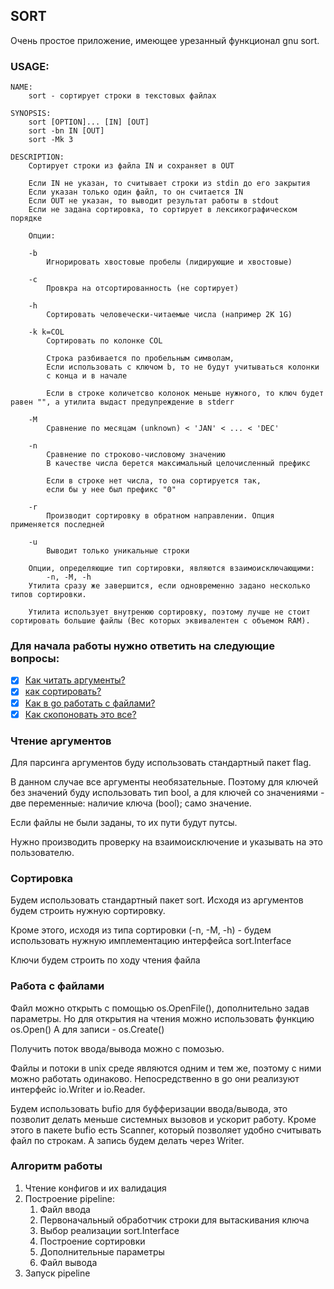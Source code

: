 ## SORT

Очень простое приложение, имеющее урезанный функционал gnu sort.

### USAGE:
```man
NAME:
    sort - сортирует строки в текстовых файлах

SYNOPSIS:
    sort [OPTION]... [IN] [OUT]
    sort -bn IN [OUT]
    sort -Mk 3

DESCRIPTION:
    Сортирует строки из файла IN и сохраняет в OUT

    Если IN не указан, то считывает строки из stdin до его закрытия
    Если указан только один файл, то он считается IN
    Если OUT не указан, то выводит результат работы в stdout
    Если не задана сортировка, то сортирует в лексикографическом порядке

    Опции:

    -b 
        Игнорировать хвостовые пробелы (лидирующие и хвостовые)
    
    -c 
        Провкра на отсортированность (не сортирует)
    
    -h 
        Сортировать человечески-читаемые числа (например 2K 1G)
    
    -k k=COL
        Сортировать по колонке COL
        
        Строка разбивается по пробельным символам, 
        Если использовать с ключом b, то не будут учитываться колонки 
        с конца и в начале

        Если в строке количетсво колонок меньше нужного, то ключ будет равен "", а утилита выдаст предупреждение в stderr
    
    -M
        Сравнение по месяцам (unknown) < 'JAN' < ... < 'DEC'

    -n
        Сравнение по строково-числовому значению
        В качестве числа берется максимальный целочисленный префикс

        Если в строке нет числа, то она сортируется так, 
        если бы у нее был префикс "0"

    -r
        Производит сортировку в обратном направлении. Опция применяется последней
    
    -u
        Выводит только уникальные строки

    Опции, определяющие тип сортировки, являются взаимоисключающими:
        -n, -M, -h
    Утилита сразу же завершится, если одновременно задано несколько типов сортировки.

    Утилита использует внутренюю сортировку, поэтому лучше не стоит сортировать большие файлы (Вес которых эквивалентен с объемом RAM).

```

### Для начала работы нужно ответить на следующие вопросы:
- [x] [Как читать аргументы?](#чтение-аргументов)
- [x] [как сортировать?](#сортировка)
- [x] [Как в go работать с файлами?](#работа-с-файлами)
- [x] [Как скопоновать это все?](#компоновка)

### Чтение аргументов
Для парсинга аргументов буду использовать стандартный пакет flag.

В данном случае все аргументы необязательные. Поэтому для ключей без значений буду использовать тип bool, а для ключей со значениями - две переменные: наличие ключа (bool); само значение.  

Если файлы не были заданы, то их пути будут путсы.

Нужно производить проверку на взаимоисключение и указывать на это пользователю.

### Сортировка
Будем использовать стандартный пакет sort. 
Исходя из аргументов будем строить нужную сортировку.

Кроме этого, исходя из типа сортировки (-n, -M, -h) - будем использовать 
нужную имплементацию интерфейса sort.Interface

Ключи будем строить по ходу чтения файла

### Работа с файлами
Файл можно открыть с помощью os.OpenFile(), дополнительно задав параметры.
Но для открытия на чтения можно использовать функцию os.Open()
А для записи - os.Create()

Получить поток ввода/вывода можно с помозью.

Файлы и потоки в unix среде являются одним и тем же, поэтому 
с ними можно работать одинаково. Непосредственно в go они реализуют 
интерфейс io.Writer и io.Reader.

Будем использовать bufio для буфферизации ввода/вывода, это позволит делать меньше системных вызовов и ускорит работу. Кроме этого в пакете bufio есть Scanner, который позволяет удобно считывать файл по строкам. А запись будем делать через Writer.

### Алгоритм работы

1. Чтение конфигов и их валидация
2. Построение pipeline:
   1. Файл ввода
   2. Первоначальный обработчик строки для вытаскивания ключа
   3. Выбор реализации sort.Interface
   4. Построение сортировки
   5. Дополнительные параметры
   6. Файл вывода
3. Запуск pipeline